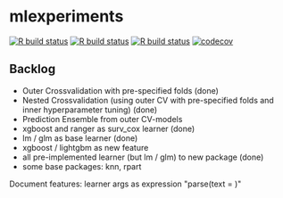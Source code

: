 # mlexperiments

<!-- badges: start -->
[![R build status](https://github.com/kapsner/mlexperiments/workflows/R%20CMD%20Check%20via%20{tic}/badge.svg)](https://github.com/kapsner/mlexperiments/actions)
[![R build status](https://github.com/kapsner/mlexperiments/workflows/lint/badge.svg)](https://github.com/kapsner/mlexperiments/actions)
[![R build status](https://github.com/kapsner/mlexperiments/workflows/test-coverage/badge.svg)](https://github.com/kapsner/mlexperiments/actions)
[![codecov](https://codecov.io/gh/kapsner/mlexperiments/branch/main/graph/badge.svg)](https://app.codecov.io/gh/kapsner/mlexperiments)
<!-- badges: end -->

## Backlog

- Outer Crossvalidation with pre-specified folds (done)
- Nested Crossvalidation (using outer CV with pre-specified folds and inner hyperparameter tuning) (done)
- Prediction Ensemble from outer CV-models
- xgboost and ranger as surv_cox learner (done)
- lm / glm as base learner (done)
- xgboost / lightgbm as new feature
- all pre-implemented learner (but lm / glm) to new package (done)
- some base packages: knn, rpart


Document features: learner args as expression "parse(text = )"

